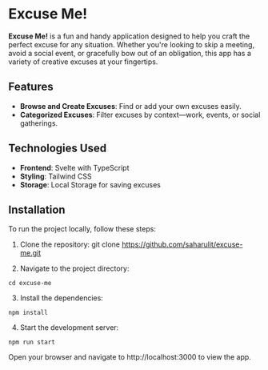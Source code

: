 # Excuse Me!

**Excuse Me!** is a fun and handy application designed to help you craft the perfect excuse for any situation. Whether you're looking to skip a meeting, avoid a social event, or gracefully bow out of an obligation, this app has a variety of creative excuses at your fingertips.

## Features

- **Browse and Create Excuses**: Find or add your own excuses easily.
- **Categorized Excuses**: Filter excuses by context—work, events, or social gatherings.

## Technologies Used

- **Frontend**: Svelte with TypeScript
- **Styling**: Tailwind CSS
- **Storage**: Local Storage for saving excuses

## Installation

To run the project locally, follow these steps:

1. Clone the repository:
   git clone https://github.com/saharulit/excuse-me.git

2. Navigate to the project directory:
```
cd excuse-me
```

3. Install the dependencies:
```
npm install
```
4. Start the development server:
```
npm run start
```
Open your browser and navigate to http://localhost:3000 to view the app.